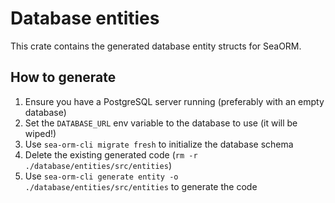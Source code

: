 # Database entities

This crate contains the generated database entity structs for SeaORM.

## How to generate

1. Ensure you have a PostgreSQL server running (preferably with an empty database)
1. Set the `DATABASE_URL` env variable to the database to use (it will be wiped!)
1. Use `sea-orm-cli migrate fresh` to initialize the database schema
1. Delete the existing generated code (`rm -r ./database/entities/src/entities`)
1. Use `sea-orm-cli generate entity -o ./database/entities/src/entities` to generate the code
